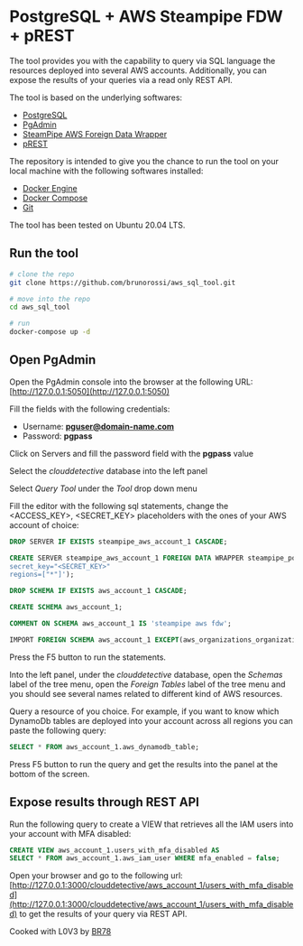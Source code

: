 # PostgreSQL + AWS Steampipe FDW + pREST

The tool provides you with the capability to query via SQL language
the resources deployed into several AWS accounts. Additionally,
you can expose the results of your queries via a read only REST API.

The tool is based on the underlying softwares: 

* [PostgreSQL](https://www.postgresql.org/)
* [PgAdmin](https://www.pgadmin.org/)
* [SteamPipe AWS Foreign Data Wrapper](https://www.postgresql.org/)
* [pREST](https://prestd.com/)

The repository is intended to give you the chance to run the tool 
on your local machine with the following softwares installed: 

* [Docker Engine](https://docs.docker.com/engine/)
* [Docker Compose](https://docs.docker.com/compose/)
* [Git](https://git-scm.com/)

The tool has been tested on Ubuntu 20.04 LTS.

## Run the tool

```bash
# clone the repo
git clone https://github.com/brunorossi/aws_sql_tool.git 

# move into the repo
cd aws_sql_tool

# run
docker-compose up -d
```

## Open PgAdmin 

Open the PgAdmin console into the browser at the following URL: [http://127.0.0.1:5050](http://127.0.0.1:5050)

Fill the fields with the following credentials:

* Username: **pguser@domain-name.com**
* Password: **pgpass**

Click on Servers and fill the password field with the **pgpass** value

Select the *clouddetective* database into the left panel

Select *Query Tool* under the *Tool* drop down menu

Fill the editor with the following sql statements, change 
the <ACCESS_KEY>, <SECRET_KEY> placeholders with the ones of your AWS
account of choice:

```sql
DROP SERVER IF EXISTS steampipe_aws_account_1 CASCADE;

CREATE SERVER steampipe_aws_account_1 FOREIGN DATA WRAPPER steampipe_postgres_aws OPTIONS (config 'access_key="<ACCESS_KEY>"
secret_key="<SECRET_KEY>"
regions=["*"]');

DROP SCHEMA IF EXISTS aws_account_1 CASCADE;

CREATE SCHEMA aws_account_1;

COMMENT ON SCHEMA aws_account_1 IS 'steampipe aws fdw';

IMPORT FOREIGN SCHEMA aws_account_1 EXCEPT(aws_organizations_organizational_unit) FROM SERVER steampipe_aws_account_1 INTO aws_account_1;
```

Press the F5 button to run the statements.

Into the left panel, under the *clouddetective* database, open the 
*Schemas* label of the tree menu, open the *Foreign Tables* label 
of the tree menu and you should see several names related to 
different kind of AWS resources. 

Query a resource of you choice. For example, if you want to know 
which DynamoDb tables are deployed into your account across all regions
you can paste the following query:

```sql
SELECT * FROM aws_account_1.aws_dynamodb_table;
```

Press F5 button to run the query and get the results into the 
panel at the bottom of the screen.

## Expose results through REST API 

Run the following query to create a VIEW that retrieves all the IAM users 
into your account with MFA disabled:

```sql
CREATE VIEW aws_account_1.users_with_mfa_disabled AS 
SELECT * FROM aws_account_1.aws_iam_user WHERE mfa_enabled = false;
```

Open your browser and go to the following url: 
[http://127.0.0.1:3000/clouddetective/aws_account_1/users_with_mfa_disabled](http://127.0.0.1:3000/clouddetective/aws_account_1/users_with_mfa_disabled)
to get the results of your query via REST API.


Cooked with L0V3 by [BR78](mailto:brunorossiweb@gmail.com)
